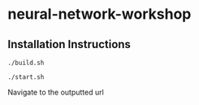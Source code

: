 # neural-network-workshop

## Installation Instructions

`./build.sh`

`./start.sh`

Navigate to the outputted url
